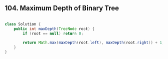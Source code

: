 ## 104. Maximum Depth of Binary Tree


```java

class Solution {
    public int maxDepth(TreeNode root) {
        if (root == null) return 0;
        
        return Math.max(maxDepth(root.left), maxDepth(root.right)) + 1;
    }
}

```
